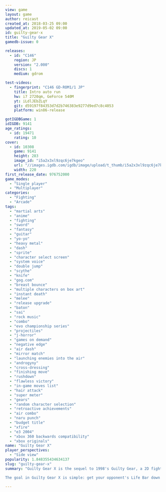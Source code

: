```yaml
---
view: game
layout: game
author: reicast
created_at: 2018-03-25 09:00
updated_at: 2019-05-02 09:00
id: guilty-gear-x
title: "Guilty Gear X"
gamedb-issue: 0

releases:
  - id: "C146"
    region: JP
    version: "2.000"
    discs: 1
    medium: gdrom

test-videos:
  - fingerprint: "C146 GD-ROM1/1 JP"
    title: Intro auto run
    hw: i7 2720qm, GeForce 540M
    yt: iLdlJEbZLqY
    git: d59197f84353d7d2b746383e9277d9ed7c8c4053
    platform: win86-release

gotIGDBGame: 1
idIGDB: 9141
age_ratings:
  - id: 19471
    rating: 10
cover:
  - id: 10308
    game: 9141
    height: 283
    image_id: "i5a2x3xl9zqc6je7kgeo"
    url: "//images.igdb.com/igdb/image/upload/t_thumb/i5a2x3xl9zqc6je7kgeo.jpg"
    width: 220
first_release_date: 976752000
game_modes:
  - "Single player"
  - "Multiplayer"
categories:
  - "Fighting"
  - "Arcade"
tags:
  - "martial arts"
  - "anime"
  - "fighting"
  - "sword"
  - "fantasy"
  - "guitar"
  - "yo-yo"
  - "heavy metal"
  - "dash"
  - "sprite"
  - "character select screen"
  - "system voice"
  - "double jump"
  - "scythe"
  - "knife"
  - "gog.com"
  - "breast bounce"
  - "multiple characters on box art"
  - "instant death"
  - "melee"
  - "release upgrade"
  - "baton"
  - "sai"
  - "rock music"
  - "combo"
  - "evo championship series"
  - "projectiles"
  - "j-horror"
  - "games on demand"
  - "negative edge"
  - "air dash"
  - "mirror match"
  - "launching enemies into the air"
  - "androgyny"
  - "cross-dressing"
  - "finishing move"
  - "rushdown"
  - "flawless victory"
  - "in-game moves list"
  - "hair attack"
  - "super meter"
  - "gears"
  - "random character selection"
  - "retroactive achievements"
  - "air combo"
  - "naru punch"
  - "budget title"
  - "xfire"
  - "e3 2004"
  - "xbox 360 backwards compatibility"
  - "xbox originals"
name: "Guilty Gear X"
player_perspectives:
  - "Side view"
popularity: 1.848355434634137
slug: "guilty-gear-x"
summary: "Guilty Gear X is the sequel to 1998's Guilty Gear, a 2D fighting game for the Sony PlayStation that became extremely popular in Japan. Featuring beautiful hand-drawn artwork and animation, as well as balanced, fun, high-energy gameplay, Guilty Gear X aspires to be the king of 2D fighters.

The goal in Guilty Gear X is simple: get your opponent's Life Bar down to zero within the allotted time to win. Winning a round nets you a point; getting two points will win you the match. There are 14 different characters to choose from, each with their own personal style and moves. There might even be some hidden ones, too..."

---
```

